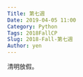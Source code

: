 ```yaml
---
Title: 第七週
Date: 2019-04-05 11:00
Category: Python
Tags: 2018FallCP
Slug: 2018-Fall-第七週
Author: yen
---
```


清明放假。